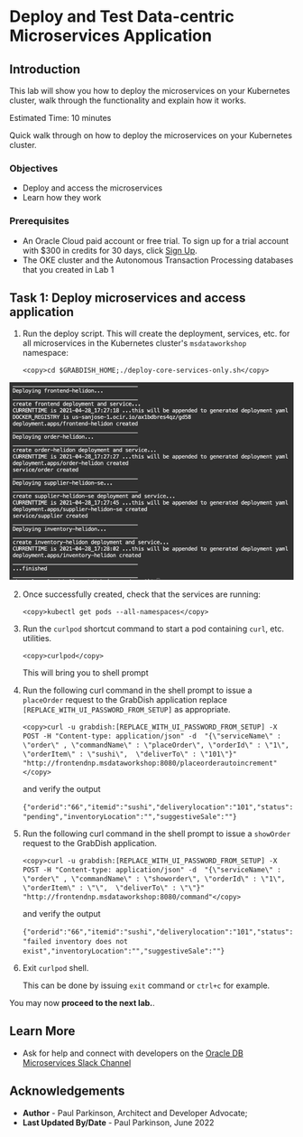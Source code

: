# Deploy and Test Data-centric Microservices Application

## Introduction

This lab will show you how to deploy the microservices on your Kubernetes cluster, walk through the functionality and explain how it works.

Estimated Time:  10 minutes

Quick walk through on how to deploy the microservices on your Kubernetes cluster.

[](youtube:qZeHNUEOpj0) 

### Objectives

-   Deploy and access the microservices
-   Learn how they work

### Prerequisites

* An Oracle Cloud paid account or free trial. To sign up for a trial account with $300 in credits for 30 days, click [Sign Up](http://oracle.com/cloud/free).
* The OKE cluster and the Autonomous Transaction Processing databases that you created in Lab 1

## Task 1: Deploy microservices and access application 

1.  Run the deploy script. This will create the deployment, services, etc. for all microservices in the Kubernetes cluster's `msdataworkshop` namespace:

    ```
    <copy>cd $GRABDISH_HOME;./deploy-core-services-only.sh</copy>
    ```

   ![Deploy All](images/deploy-all.png " ")

2. Once successfully created, check that the services are running:

    ```
    <copy>kubectl get pods --all-namespaces</copy>
    ```
3. Run the `curlpod` shortcut command to start a pod containing `curl`, etc. utilities.

    ```
    <copy>curlpod</copy>
    ```
    
    This will bring you to shell prompt


4. Run the following curl command in the shell prompt to issue a `placeOrder` request to the GrabDish application replace `[REPLACE_WITH_UI_PASSWORD_FROM_SETUP]` as appropriate.

    ```
    <copy>curl -u grabdish:[REPLACE_WITH_UI_PASSWORD_FROM_SETUP] -X POST -H "Content-type: application/json" -d  "{\"serviceName\" : \"order\" , \"commandName\" : \"placeOrder\", \"orderId\" : \"1\", \"orderItem\" : \"sushi\",  \"deliverTo\" : \"101\"}"  "http://frontendnp.msdataworkshop:8080/placeorderautoincrement"</copy>
    ```

   and verify the output

    `
    {"orderid":"66","itemid":"sushi","deliverylocation":"101","status":"pending","inventoryLocation":"","suggestiveSale":""}
    `

5. Run the following curl command in the shell prompt to issue a `showOrder` request to the GrabDish application.

    ```
    <copy>curl -u grabdish:[REPLACE_WITH_UI_PASSWORD_FROM_SETUP] -X POST -H "Content-type: application/json" -d  "{\"serviceName\" : \"order\" , \"commandName\" : \"showorder\", \"orderId\" : \"1\", \"orderItem\" : \"\",  \"deliverTo\" : \"\"}"  "http://frontendnp.msdataworkshop:8080/command"</copy>
    ```

   and verify the output

    `
    {"orderid":"66","itemid":"sushi","deliverylocation":"101","status":"failed inventory does not exist","inventoryLocation":"","suggestiveSale":""}
    `

6. Exit `curlpod` shell.
   
    This can be done by issuing `exit` command or `ctrl+c` for example.

You may now **proceed to the next lab.**.

## Learn More

* Ask for help and connect with developers on the [Oracle DB Microservices Slack Channel](https://bit.ly/oracle-db-microservices-help-slack)   

## Acknowledgements
* **Author** - Paul Parkinson, Architect and Developer Advocate; 
* **Last Updated By/Date** - Paul Parkinson, June 2022

